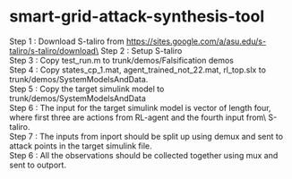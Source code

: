 # smart-grid-attack-synthesis-tool

Step 1 : Download S-taliro from https://sites.google.com/a/asu.edu/s-taliro/s-taliro/download\
Step 2 : Setup S-taliro\
Step 3 : Copy test_run.m to trunk/demos/Falsification demos\
Step 4 : Copy states_cp_1.mat, agent_trained_not_22.mat, rl_top.slx to trunk/demos/SystemModelsAndData.\
Step 5 : Copy the target simulink model to trunk/demos/SystemModelsAndData\
Step 6 : The input for the target simulink model is vector of length four, where first three are actions from RL-agent and the fourth input from\ 
S-taliro.\
Step 7 : The inputs from inport should be split up using demux and sent to attack points in the target simulink file.\
Step 6 : All the observations should be collected together using mux and sent to outport.
